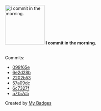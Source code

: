 <img src="https://my-badges.github.io/my-badges/morning-commits.png" alt="I commit in the morning." title="I commit in the morning." width="128">
<strong>I commit in the morning.</strong>
<br><br>

Commits:

- <a href="https://github.com/n3rada/MSSQLand/commit/099f65e6d16b0805a1783b48561dfbd8fdaae919">099f65e</a>
- <a href="https://github.com/n3rada/MSSQLand/commit/6e2d28bed8d018b736ddc1d20ca40ab9762115ce">6e2d28b</a>
- <a href="https://github.com/n3rada/MSSQLand/commit/2202b53dafe326eedcebefb3735338fa882e7e75">2202b53</a>
- <a href="https://github.com/n3rada/MSSQLand/commit/57a09dcd8f51c469ac6b3e169004ea738eabd57f">57a09dc</a>
- <a href="https://github.com/n3rada/msauth-browser/commit/6c7327ff3a001e8afbbb96683925677e2bb8a5bc">6c7327f</a>
- <a href="https://github.com/n3rada/msauth-browser/commit/57157c5ddd74bbaa9367956bf10caa90e343e5e4">57157c5</a>


Created by <a href="https://github.com/my-badges/my-badges">My Badges</a>